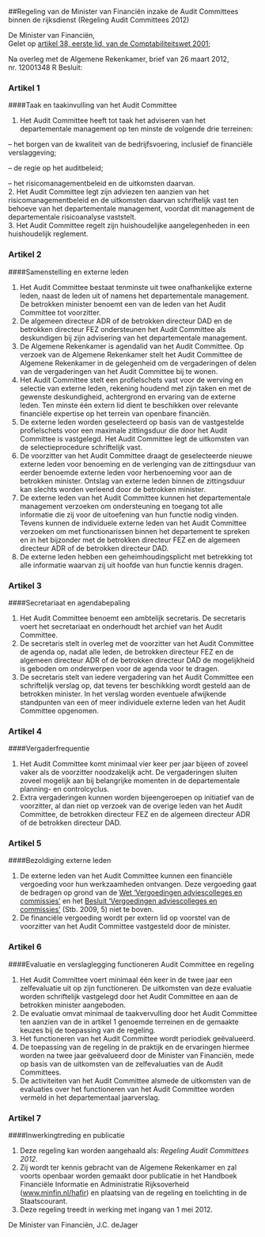 <meta http-equiv='Content-Type' content='text/html; charset=utf-8' />

##Regeling van de Minister van Financiën inzake de Audit Committees binnen de rijksdienst (Regeling Audit Committees 2012)

De Minister van Financiën,  
Gelet op [artikel 38, eerste lid, van de Comptabiliteitswet 2001](../../../../../../wet/comptabiliteitswet/2001/BWBR0013891/README.md);

Na overleg met de Algemene Rekenkamer, brief van 26 maart 2012, nr. 12001348 R
Besluit:    

### Artikel  1  

####Taak en taakinvulling van het Audit Committee

1.  Het Audit Committee heeft tot taak het adviseren van het departementale management op ten minste de volgende drie terreinen: 

– het borgen van de kwaliteit van de bedrijfsvoering, inclusief de financiële verslaggeving;  

– de regie op het auditbeleid;  

– het risicomanagementbeleid en de uitkomsten daarvan.     
2.  Het Audit Committee legt zijn adviezen ten aanzien van het risicomanagementbeleid en de uitkomsten daarvan schriftelijk vast ten behoeve van het departementale management, voordat dit management de departementale risicoanalyse vaststelt.   
3.  Het Audit Committee regelt zijn huishoudelijke aangelegenheden in een huishoudelijk reglement.   

### Artikel  2  

####Samenstelling en externe leden

1.  Het Audit Committee bestaat tenminste uit twee onafhankelijke externe leden, naast de leden uit of namens het departementale management. De betrokken minister benoemt een van de leden van het Audit Committee tot voorzitter.   
2.  De algemeen directeur ADR of de betrokken directeur DAD en de betrokken directeur FEZ ondersteunen het Audit Committee als deskundigen bij zijn advisering van het departementale management.   
3.  De Algemene Rekenkamer is agendalid van het Audit Committee. Op verzoek van de Algemene Rekenkamer stelt het Audit Committee de Algemene Rekenkamer in de gelegenheid om de vergaderingen of delen van de vergaderingen van het Audit Committee bij te wonen.   
4.  Het Audit Committee stelt een profielschets vast voor de werving en selectie van externe leden, rekening houdend met zijn taken en met de gewenste deskundigheid, achtergrond en ervaring van de externe leden. Ten minste één extern lid dient te beschikken over relevante financiële expertise op het terrein van openbare financiën.   
5.  De externe leden worden geselecteerd op basis van de vastgestelde profielschets voor een maximale zittingsduur die door het Audit Committee is vastgelegd. Het Audit Committee legt de uitkomsten van de selectieprocedure schriftelijk vast.   
6.  De voorzitter van het Audit Committee draagt de geselecteerde nieuwe externe leden voor benoeming en de verlenging van de zittingsduur van eerder benoemde externe leden voor herbenoeming voor aan de betrokken minister. Ontslag van externe leden binnen de zittingsduur kan slechts worden verleend door de betrokken minister.   
7.  De externe leden van het Audit Committee kunnen het departementale management verzoeken om ondersteuning en toegang tot alle informatie die zij voor de uitoefening van hun functie nodig vinden. Tevens kunnen de individuele externe leden van het Audit Committee verzoeken om met functionarissen binnen het departement te spreken en in het bijzonder met de betrokken directeur FEZ en de algemeen directeur ADR of de betrokken directeur DAD.   
8.  De externe leden hebben een geheimhoudingsplicht met betrekking tot alle informatie waarvan zij uit hoofde van hun functie kennis dragen.   

### Artikel  3  

####Secretariaat en agendabepaling

1.  Het Audit Committee benoemt een ambtelijk secretaris. De secretaris voert het secretariaat en onderhoudt het archief van het Audit Committee.   
2.  De secretaris stelt in overleg met de voorzitter van het Audit Committee de agenda op, nadat alle leden, de betrokken directeur FEZ en de algemeen directeur ADR of de betrokken directeur DAD de mogelijkheid is geboden om onderwerpen voor de agenda voor te dragen.   
3.  De secretaris stelt van iedere vergadering van het Audit Committee een schriftelijk verslag op, dat tevens ter beschikking wordt gesteld aan de betrokken minister. In het verslag worden eventuele afwijkende standpunten van een of meer individuele externe leden van het Audit Committee opgenomen.   

### Artikel  4  

####Vergaderfrequentie

1.  Het Audit Committee komt minimaal vier keer per jaar bijeen of zoveel vaker als de voorzitter noodzakelijk acht. De vergaderingen sluiten zoveel mogelijk aan bij belangrijke momenten in de departementale planning- en controlcyclus.   
2.  Extra vergaderingen kunnen worden bijeengeroepen op initiatief van de voorzitter, al dan niet op verzoek van de overige leden van het Audit Committee, de betrokken directeur FEZ en de algemeen directeur ADR of de betrokken directeur DAD.   

### Artikel  5  

####Bezoldiging externe leden

1.  De externe leden van het Audit Committee kunnen een financiële vergoeding voor hun werkzaamheden ontvangen. Deze vergoeding gaat de bedragen op grond van de [Wet ‘Vergoedingen adviescolleges en commissies’](../../../../../../wet/wet/vergoedingen/adviescolleges/en/commissies/BWBR0024775/README.md) en het [Besluit ‘Vergoedingen adviescolleges en commissies’](../../../../../../AMvB/besluit/vergoedingen/adviescolleges/en/commissies/BWBR0025279/README.md) (Stb. 2009, 5) niet te boven.   
2.  De financiële vergoeding wordt per extern lid op voorstel van de voorzitter van het Audit Committee vastgesteld door de minister.   

### Artikel  6  

####Evaluatie en verslaglegging functioneren Audit Committee en regeling

1.  Het Audit Committee voert minimaal één keer in de twee jaar een zelfevaluatie uit op zijn functioneren. De uitkomsten van deze evaluatie worden schriftelijk vastgelegd door het Audit Committee en aan de betrokken minister aangeboden.   
2.  De evaluatie omvat minimaal de taakvervulling door het Audit Committee ten aanzien van de in artikel 1 genoemde terreinen en de gemaakte keuzes bij de toepassing van de regeling.   
3.  Het functioneren van het Audit Committee wordt periodiek geëvalueerd.   
4.  De toepassing van de regeling in de praktijk en de ervaringen hiermee worden na twee jaar geëvalueerd door de Minister van Financiën, mede op basis van de uitkomsten van de zelfevaluaties van de Audit Committees.   
5.  De activiteiten van het Audit Committee alsmede de uitkomsten van de evaluaties over het functioneren van het Audit Committee worden vermeld in het departementaal jaarverslag.   

### Artikel  7  

####Inwerkingtreding en publicatie

1.  Deze regeling kan worden aangehaald als: *Regeling Audit Committees 2012.*   
2.  Zij wordt ter kennis gebracht van de Algemene Rekenkamer en zal voorts openbaar worden gemaakt door publicatie in het Handboek Financiële Informatie en Administratie Rijksoverheid (www.minfin.nl/hafir) en plaatsing van de regeling en toelichting in de Staatscourant.   
3.  Deze regeling treedt in werking met ingang van 1 mei 2012.   

De 
Minister van Financiën,
J.C. deJager   

